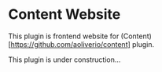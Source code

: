 # Content Website

This plugin is frontend website for (Content)[https://github.com/aoliverio/content] plugin.

This plugin is under construction...
